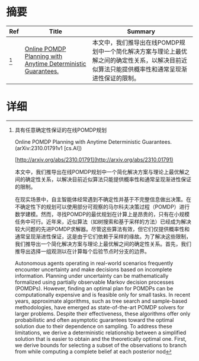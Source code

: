 # 摘要

| Ref | Title | Summary |
| --- | --- | --- |
| [^1] | [Online POMDP Planning with Anytime Deterministic Guarantees.](http://arxiv.org/abs/2310.01791) | 本文中，我们推导出在线POMDP规划中一个简化解决方案与理论上最优解之间的确定性关系，以解决目前近似算法只能提供概率性和通常呈现渐进性保证的限制。 |

# 详细

[^1]: 具有任意确定性保证的在线POMDP规划

    Online POMDP Planning with Anytime Deterministic Guarantees. (arXiv:2310.01791v1 [cs.AI])

    [http://arxiv.org/abs/2310.01791](http://arxiv.org/abs/2310.01791)

    本文中，我们推导出在线POMDP规划中一个简化解决方案与理论上最优解之间的确定性关系，以解决目前近似算法只能提供概率性和通常呈现渐进性保证的限制。

    

    在现实场景中，自主智能体经常遇到不确定性并基于不完整信息做出决策。在不确定性下的规划可以使用部分可观察的马尔科夫决策过程（POMDP）进行数学建模。然而，寻找POMDP的最优规划在计算上是昂贵的，只有在小规模任务中可行。近年来，近似算法（如树搜索和基于采样的方法）已经成为解决较大问题的先进POMDP求解器。尽管这些算法有效，但它们仅提供概率性和通常呈现渐进性保证，这是由于它们依赖于采样的缘故。为了解决这些限制，我们推导出一个简化解决方案与理论上最优解之间的确定性关系。首先，我们推导出选择一组观测以在计算每个后验节点时分支的边界。

    Autonomous agents operating in real-world scenarios frequently encounter uncertainty and make decisions based on incomplete information. Planning under uncertainty can be mathematically formalized using partially observable Markov decision processes (POMDPs). However, finding an optimal plan for POMDPs can be computationally expensive and is feasible only for small tasks. In recent years, approximate algorithms, such as tree search and sample-based methodologies, have emerged as state-of-the-art POMDP solvers for larger problems. Despite their effectiveness, these algorithms offer only probabilistic and often asymptotic guarantees toward the optimal solution due to their dependence on sampling. To address these limitations, we derive a deterministic relationship between a simplified solution that is easier to obtain and the theoretically optimal one. First, we derive bounds for selecting a subset of the observations to branch from while computing a complete belief at each posterior nod
    

